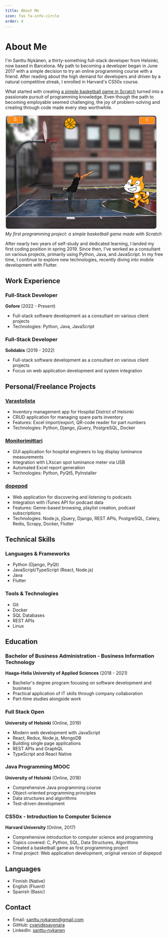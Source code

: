 ```yaml
---
title: About Me
icon: fas fa-info-circle
order: 4
---
```


# About Me

I'm Santtu Nykänen, a thirty-something full-stack developer from Helsinki, now based in Barcelona. My path to becoming a developer began in June 2017 with a simple decision to try an online programming course with a friend. After reading about the high demand for developers and driven by a natural competitive streak, I enrolled in Harvard's CS50x course.

What started with creating [a simple basketball game in Scratch](https://scratch.mit.edu/projects/164378114/) turned into a passionate pursuit of programming knowledge. Even though the path to becoming employable seemed challenging, the joy of problem-solving and creating through code made every step worthwhile.

![Basketball Game Screenshot](/assets/img/about/basketball.png)
*My first programming project: a simple basketball game made with Scratch*

After nearly two years of self-study and dedicated learning, I landed my first coding position in spring 2019. Since then, I've worked as a consultant on various projects, primarily using Python, Java, and JavaScript. In my free time, I continue to explore new technologies, recently diving into mobile development with Flutter.

## Work Experience

### Full-Stack Developer
**Gofore** (2022 - Present)
- Full-stack software development as a consultant on various client projects
- Technologies: Python, Java, JavaScript

### Full-Stack Developer
**Solidabis** (2019 - 2022)
- Full-stack software development as a consultant on various client projects
- Focus on web application development and system integration

## Personal/Freelance Projects

### [Varastolista](/posts/2024-12-04-varastolista/)
- Inventory management app for Hospital District of Helsinki
- CRUD application for managing spare parts inventory
- Features: Excel import/export, QR-code reader for part numbers
- Technologies: Python, Django, jQuery, PostgreSQL, Docker

### [Monitorimittari](/posts/2024-12-04-monitorimittari/)
- GUI application for hospital engineers to log display luminance measurements
- Integration with LXscan spot luminance meter via USB
- Automated Excel report generation
- Technologies: Python, PyQt5, PyInstaller

### [dopepod](/posts/2024-12-04-dopepod/)
- Web application for discovering and listening to podcasts
- Integration with iTunes API for podcast data
- Features: Genre-based browsing, playlist creation, podcast subscriptions
- Technologies: Node.js, jQuery, Django, REST APIs, PostgreSQL, Celery, Redis, Scrapy, Docker, Flutter

## Technical Skills

### Languages & Frameworks
- Python (Django, PyQt)
- JavaScript/TypeScript (React, Node.js)
- Java
- Flutter

### Tools & Technologies
- Git
- Docker
- SQL Databases
- REST APIs
- Linux

## Education

### Bachelor of Business Administration - Business Information Technology
**Haaga-Helia University of Applied Sciences** (2018 - 2021)
- Bachelor's degree program focusing on software development and business
- Practical application of IT skills through company collaboration
- Part-time studies alongside work

### Full Stack Open
**University of Helsinki** (Online, 2019)
- Modern web development with JavaScript
- React, Redux, Node.js, MongoDB
- Building single page applications
- REST APIs and GraphQL
- TypeScript and React Native

### Java Programming MOOC
**University of Helsinki** (Online, 2018)
- Comprehensive Java programming course
- Object-oriented programming principles
- Data structures and algorithms
- Test-driven development

### CS50x - Introduction to Computer Science
**Harvard University** (Online, 2017)
- Comprehensive introduction to computer science and programming
- Topics covered: C, Python, SQL, Data Structures, Algorithms
- Created a basketball game as first programming project
- Final project: Web application development, original version of dopepod

## Languages

- Finnish (Native)
- English (Fluent)
- Spanish (Basic)

## Contact

- Email: santtu.nykanen@gmail.com
- GitHub: [cyanidesayonara](https://github.com/cyanidesayonara)
- LinkedIn: [santtu-nykanen](https://www.linkedin.com/in/santtu-nykanen/)
